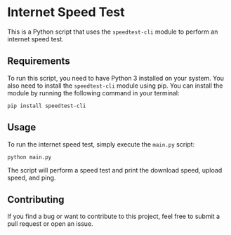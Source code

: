 # Internet Speed Test

This is a Python script that uses the `speedtest-cli` module to perform an internet speed test.

## Requirements

To run this script, you need to have Python 3 installed on your system. You also need to install the `speedtest-cli` module using pip. You can install the module by running the following command in your terminal:

    pip install speedtest-cli


## Usage

To run the internet speed test, simply execute the `main.py` script:

    python main.py


The script will perform a speed test and print the download speed, upload speed, and ping.

## Contributing

If you find a bug or want to contribute to this project, feel free to submit a pull request or open an issue.